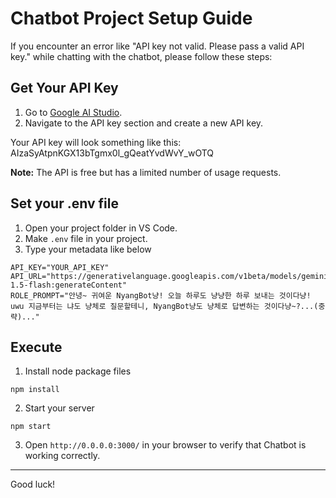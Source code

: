 # Chatbot Project Setup Guide

If you encounter an error like "API key not valid. Please pass a valid API key." while chatting with the chatbot, please follow these steps:

## Get Your API Key

1. Go to [Google AI Studio](https://aistudio.google.com/app/apikey).
2. Navigate to the API key section and create a new API key.

Your API key will look something like this: AIzaSyAtpnKGX13bTgmx0l_gQeatYvdWvY_wOTQ

**Note:** The API is free but has a limited number of usage requests.

## Set your .env file

1. Open your project folder in VS Code.
2. Make `.env` file in your project.
3. Type your metadata like below
```
API_KEY="YOUR_API_KEY"
API_URL="https://generativelanguage.googleapis.com/v1beta/models/gemini-1.5-flash:generateContent"
ROLE_PROMPT="안녕~ 귀여운 NyangBot냥! 오늘 하루도 냥냥한 하루 보내는 것이다냥! uwu 지금부터는 냐도 냥체로 질문할테니, NyangBot냥도 냥체로 답변하는 것이다냥~?...(중략)..."

```

## Execute

1. Install node package files

```
npm install
```

2. Start your server

```
npm start
```

3. Open `http://0.0.0.0:3000/` in your browser to verify that Chatbot is working correctly.


---

Good luck!